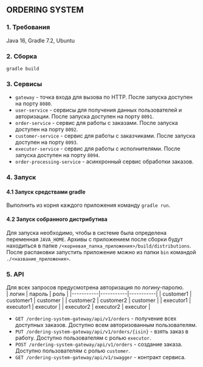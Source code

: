 ##  ORDERING SYSTEM

### 1. Требования
Java 16, Gradle 7.2, Ubuntu

### 2. Сборка
`gradle build`

### 3. Сервисы 
- `gateway` - точка входа для вызова по HTTP. После запуска доступен на порту `8080`.
- `user-service` - сервисы для получения данных пользователей и авторизации. После запуска доступен на порту `8091`.
- `order-service` - сервис для работы с заказами. После запуска доступен на порту `8092`.
- `customer-service` - сервис для работы с заказчиками. После запуска доступен на порту `8093`.
- `executor-service` - сервис для работы с исполнителями. После запуска доступен на порту `8094`.
- `order-processing-service` - асинхронный сервис обработки заказов.

### 4. Запуск
#### 4.1 Запуск средствами gradle
Выполнить из корня каждого приложения команду `gradle run`.
#### 4.2 Запуск собранного дистрибутива
Для запуска необходимо, чтобы в системе была определена переменная `JAVA_HOME`.
Архивы с приложением после сборки будут находиться в папке `/<корневая_папка_приложения>/build/distributions`.
После распаковки запустить приложение можно из папки `bin` командой `./<название_приложения>`.

### 5. API
Для всех запросов предусмотрена авторизация по логину-паролю.  
| логин     | пароль    | роль      |
|-----------|-----------|-----------|
| customer1 | customer1 | customer  |
| customer2 | customer2 | customer  |
| executor1 | executor1 | executor  |
| executor2 | executor2 | executor  |
- `GET /ordering-system-gateway/api/v1/orders` - получение всех доступных заказов. Доступно всем авторизованным пользователям.
- `PUT /ordering-system-gateway/api/v1/orders/{isin}` - взять заказ в работу. Доступно пользователям с ролью `executor`.
- `POST /ordering-system-gateway/api/v1/orders` - создание заказа. Доступно пользователям с ролью `customer`.
- `GET /ordering-system-gateway/api/v1/swagger` - контракт сервиса.